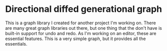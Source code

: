 # Directional diffed generational graph

This is a graph library I created for another project I'm working on. There are many great graph libraries out there, but one thing that the don't have is built-in support for undo and redo. As I'm working on an editor, these are essential features. This is a very simple graph, but it provides all the essentials.
